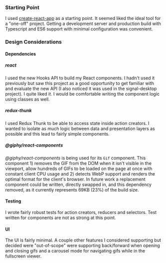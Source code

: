 ### Starting Point

I used [create-react-app](https://github.com/facebook/create-react-app) as a starting point. It seemed liked the ideal tool for a "one-off" project. Getting a development server and production build with Typescript and ES6 support with minimal configuration was convenient.


### Design Considerations

#### Dependencies

##### react

I used the new Hooks API to build my React components. I hadn't used it previously but saw this project as a good opportunity to get familiar with and evaluate the new API (I also noticed it was used in the signal-desktop project). I quite liked it. I would be comfortable writing the component logic using classes as well.

##### redux-thunk

I used Redux Thunk to be able to access state inside action creators. I wanted to isolate as much logic between data and presentation layers as possible and this lead to fairly simple components.

##### @giphy/react-components

_@giphy/react-components_ is being used for its `Gif` component. This component 1) removes the GIF from the DOM when it isn't visible in the viewport, allow hundreds of GIFs to be loaded on the page at once with constant client CPU usage and 2) detects WebP support and renders the optimal format for the client's browser. In future work a replacement component could be written, directly swapped in, and this dependency removed, as it currently represents 69KB (23%) of the build size.

#### Testing

I wrote fairly robust tests for action creators, reducers and selectors. Test written for components are not as strong at this point.

#### UI

The UI is fairly minimal. A couple other features I considered supporting but decided were "out-of-scope" were supporting back/forward when opening and closing gifs and a carousel mode for navigating gifs while in the fullscreen viewer. 
